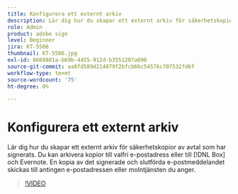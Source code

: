 ```yaml
---
title: Konfigurera ett externt arkiv
description: Lär dig hur du skapar ett externt arkiv för säkerhetskopior av avtal som har signerats
role: Admin
product: adobe sign
level: Beginner
jira: KT-5506
thumbnail: KT-5506.jpg
exl-id: 8669881a-b69b-4455-912d-b3551207a696
source-git-commit: aa8fd589d214879f2bfcb6bc54576c707532fd6f
workflow-type: tm+mt
source-wordcount: '75'
ht-degree: 0%

---
```


# Konfigurera ett externt arkiv

Lär dig hur du skapar ett externt arkiv för säkerhetskopior av avtal som har signerats. Du kan arkivera kopior till valfri e-postadress eller till [!DNL Box] och Evernote. En kopia av det signerade och slutförda e-postmeddelandet skickas till antingen e-postadressen eller molntjänsten du anger.

>[!VIDEO](https://video.tv.adobe.com/v/3409072?quality=12&learn=on&hidetitle=true)